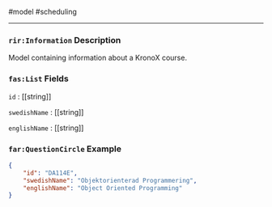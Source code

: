 #model #scheduling 

---
### `rir:Information` Description
Model containing information about a KronoX course.
### `fas:List` Fields

`id` : [[string]]

`swedishName` : [[string]]

`englishName` : [[string]]

### `far:QuestionCircle` Example
```json
{
    "id": "DA114E",
    "swedishName": "Objektorienterad Programmering",
    "englishName": "Object Oriented Programming"
}
```